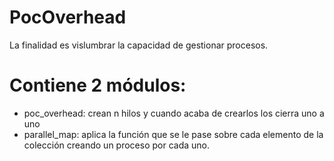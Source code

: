 # PocOverhead
La finalidad es vislumbrar la capacidad de gestionar procesos.

Contiene 2 módulos:
===================
- poc_overhead: crean n hilos y cuando acaba de crearlos los cierra uno a uno
- parallel_map: aplica la función que se le pase sobre cada elemento de la colección creando un proceso por cada uno.
